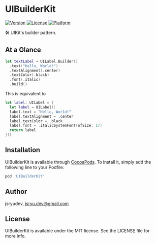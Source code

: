 # UIBuilderKit

[![Version](https://img.shields.io/cocoapods/v/UIBuilderKit.svg?style=flat)](https://cocoapods.org/pods/UIBuilderKit)
[![License](https://img.shields.io/cocoapods/l/UIBuilderKit.svg?style=flat)](https://cocoapods.org/pods/UIBuilderKit)
[![Platform](https://img.shields.io/cocoapods/p/UIBuilderKit.svg?style=flat)](https://cocoapods.org/pods/UIBuilderKit)

🛠 UIKit's builder pattern.

## At a Glance

```swift
let textLabel = UILabel.Builder()
  .text("Hello, World!")
  .textAlignment(.center)
  .textColor(.black)
  .font(.italic)
  .build()
```

This is equivalent to

```swift
let label: UILabel = {
  let label = UILabel()
  label.text = "Hello, World!"
  label.textAlignment = .center
  label.textColor = .black
  label.font = .italicSystemFont(ofSize: 17)
  return label
}()
```

## Installation

UIBuilderKit is available through [CocoaPods](https://cocoapods.org). To install
it, simply add the following line to your Podfile:

```ruby
pod 'UIBuilderKit'
```

## Author

jsryudev, jsryu.dev@gmail.com

## License

UIBuilderKit is available under the MIT license. See the LICENSE file for more info.
